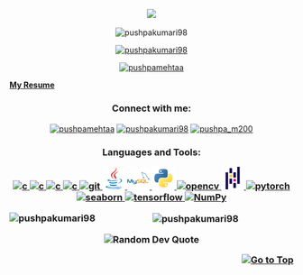 <p align="center">
   <img src="https://readme-typing-svg.demolab.com?font=Roboto+Slab&color=%23FFFFFF&size=35&center=true&vCenter=true&width=450&duration=1500&pause=1000&lines=Hi👋,I'm Pushpa ;A Passionate student" width="auto" height="35"/>
<p align="center"> <img src="https://media4.giphy.com/media/5k5vZwRFZR5aZeniqb/200.webp?cid=ecf05e47hri1t2rkmjmbvzhbw252d7qbntjfifspoc0sqv80&ep=v1_gifs_search&rid=200.webp&ct=g" alt="pushpakumari98" /> </p> <p align="center"> <a href="https://github.com/ryo-ma/github-profile-trophy"><img src="https://github-profile-trophy.vercel.app/?username=pushpakumari98" alt="pushpakumari98" /></a> </p> <p align="center"> <a href="https://twitter.com/pushpamehtaa" target="blank"><img src="https://img.shields.io/twitter/follow/pushpamehtaa?logo=twitter&style=for-the-badge" alt="pushpamehtaa" /></a> </p>


<a href="https://drive.google.com/file/d/1L0dLzuaW-LxHFFApmR6cL4-oVbkWBywG/view?usp=drivesdk"><b>My Resume</b></a>   



<h3 align="center">Connect with me:</h3> <p align="center"> <a href="https://twitter.com/pushpamehtaa" target="blank"><img align="center" src="https://raw.githubusercontent.com/rahuldkjain/github-profile-readme-generator/master/src/images/icons/Social/twitter.svg" alt="pushpamehtaa" height="30" width="40" /></a> <a href="https://linkedin.com/in/pushpakumari98" target="blank"><img align="center" src="https://raw.githubusercontent.com/rahuldkjain/github-profile-readme-generator/master/src/images/icons/Social/linked-in-alt.svg" alt="pushpakumari98" height="30" width="40" /></a> <a href="https://instagram.com/pushpa_m200" target="blank"><img align="center" src="https://raw.githubusercontent.com/rahuldkjain/github-profile-readme-generator/master/src/images/icons/Social/instagram.svg" alt="pushpa_m200" height="30" width="40" /></a> </p> <h3 align="center">
Languages and Tools:
<p align="center"> <a href="https://spring.io/" target="_blank" rel="noreferrer"> <img src="https://cdn.azilen.com/wp-content/uploads/2023/07/spring.jpg" alt="c" width="40" height="40"/> </a>
<a href="https://spring.io/projects/spring-boot/" target="_blank" rel="noreferrer"> <img src="https://www.devopsschool.com/blog/wp-content/uploads/2023/12/image-168.png" alt="c" width="40" height="40"/> </a> 
<a href="https://www.postgresql.org/" target="_blank" rel="noreferrer"> <img src="https://hub.docker.com/api/media/repos_logo/v1/library%2Fpostgres" alt="c" width="40" height="40"/> </a>
<a href="https://www.postman.com/" target="_blank" rel="noreferrer"> <img src="https://yt3.googleusercontent.com/X-rhKMndFm9hT9wIaJns1StBfGbFdLTkAROwm4UZ3n9ucrBky5CFIeeZhSszFXBgQjItzCD0SA=s900-c-k-c0x00ffffff-no-rj" alt="c" width="40" height="40"/> </a>   
<a href="https://git-scm.com/" target="_blank" rel="noreferrer"> <img src="https://www.vectorlogo.zone/logos/git-scm/git-scm-icon.svg" alt="git" width="40" height="40"/> </a> 
<a href="https://www.java.com" target="_blank" rel="noreferrer"> <img src="https://raw.githubusercontent.com/devicons/devicon/master/icons/java/java-original.svg" alt="java" width="40" height="40"/> </a> 
<a href="https://www.mysql.com/" target="_blank" rel="noreferrer"> <img src="https://raw.githubusercontent.com/devicons/devicon/master/icons/mysql/mysql-original-wordmark.svg" alt="mysql" width="40" height="40"/> </a> 
<a href="https://www.python.org" target="_blank" rel="noreferrer"> <img src="https://raw.githubusercontent.com/devicons/devicon/master/icons/python/python-original.svg" alt="python" width="40" height="40"/> </a> <a href="https://opencv.org/" target="_blank" rel="noreferrer"> <img src="https://www.vectorlogo.zone/logos/opencv/opencv-icon.svg" alt="opencv" width="40" height="40"/> </a> <a href="https://pandas.pydata.org/" target="_blank" rel="noreferrer"> <img src="https://raw.githubusercontent.com/devicons/devicon/2ae2a900d2f041da66e950e4d48052658d850630/icons/pandas/pandas-original.svg" alt="pandas" width="40" height="40"/> </a> <a href="https://pytorch.org/" target="_blank" rel="noreferrer"> <img src="https://www.vectorlogo.zone/logos/pytorch/pytorch-icon.svg" alt="pytorch" width="40" height="40"/> </a> 
<a href="https://seaborn.pydata.org/" target="_blank" rel="noreferrer"> <img src="https://seaborn.pydata.org/_images/logo-mark-lightbg.svg" alt="seaborn" width="40" height="40"/> </a> <a href="https://www.tensorflow.org" target="_blank" rel="noreferrer"> <img src="https://www.vectorlogo.zone/logos/tensorflow/tensorflow-icon.svg" alt="tensorflow" width="40" height="40"/> </a> <a href="https://www.numpy.org" target="_blank" rel="noreferrer"> <img src="https://www.vectorlogo.zone/logos/numpy/numpy-icon.svg" alt="NumPy" width="40" height="40"/> </a> </p> <p><img align="left" src="https://github-readme-stats.vercel.app/api/top-langs?username=pushpakumari98&show_icons=true&locale=en&layout=compact" alt="pushpakumari98" /></p> <p>&nbsp;<img align="center" src="https://github-readme-stats.vercel.app/api?username=pushpakumari98&show_icons=true&locale=en" alt="pushpakumari98" /></p> 

<p align="center">
  <img src="https://quotes-github-readme.vercel.app/api?type=horizontal&theme=transparent" alt="Random Dev Quote"/>
</p>
<p align="right"><a href="#top"><img src="https://img.shields.io/static/v1?label&message=Go+to+Top&color=0b6ab3&style=flat&logo" alt="Go to Top" /></a></p>
